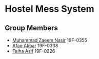 # Hostel Mess System

## Group Members
- <a href= "https://github.com/mzaeemnasir/"> Muhammad Zaeem Nasir</a> 19F-0355
- <a href="https://github.com/AFAQ5553">Afaq Akbar</a> 19F-0338
- <a href="https://github.com/tasif498">Talha Asif</a> 19F-0226

#